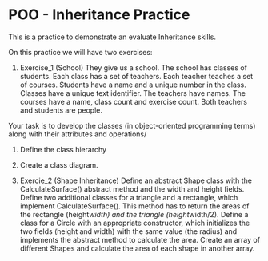 ﻿# POO - Inheritance Practice

This is a practice to demonstrate an evaluate Inheritance skills.

On this practice we will have two exercises:

1. Exercise_1 (School)
They give us a school. The school has classes of students. Each class has a set of teachers. Each teacher teaches a set of courses. Students have a name and a unique number in the class. Classes have a unique text identifier. The teachers have names. The courses have a name, class count and exercise count. Both teachers and students are people.

Your task is to develop the classes (in object-oriented programming terms) along with their attributes and operations/

1. Define the class hierarchy
2. Create a class diagram.

2. Exercie_2 (Shape Inheritance)
Define an abstract Shape class with the CalculateSurface() abstract method and the width and height fields. Define two additional classes for a triangle and a rectangle, which implement CalculateSurface(). This method has to return the areas of the rectangle (height*width) and the triangle (height*width/2).  Define a class for a Circle with an appropriate constructor, which initializes the two fields (height and width) with the same value (the radius) and implements the abstract method to calculate the area. Create an array of different Shapes and calculate the area of ​​each shape in another array.

